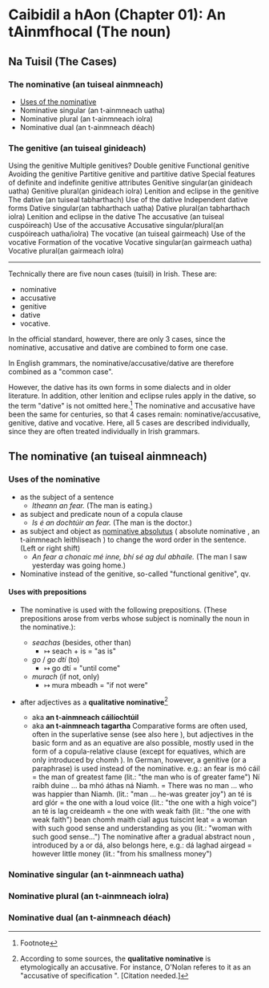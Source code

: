 # Caibidil a hAon (Chapter 01): An tAinmfhocal (The noun)

## Na Tuisil (The Cases)

### The nominative (an tuiseal ainmneach)

- [Uses of the nominative](#uses-of-the-nominative)
- Nominative singular (an t-ainmneach uatha)
- Nominative plural (an t-ainmneach iolra)
- Nominative dual (an t-ainmneach déach)

### The genitive (an tuiseal ginideach)
Using the genitive
    Multiple genitives?
     Double genitive
     Functional genitive
    Avoiding the genitive
    Partitive genitive and partitive dative
    Special features of definite and indefinite genitive attributes
  Genitive singular(an ginideach uatha)
  Genitive plural(an ginideach iolra)
  Lenition and eclipse in the genitive	The dative (an tuiseal tabharthach)
   Use of the dative
  Independent dative forms
  Dative singular(an tabharthach uatha)
  Dative plural(an tabharthach iolra)
  Lenition and eclipse in the dative
The accusative (an tuiseal cuspóireach)
   Use of the accusative
  Accusative singular/plural(an cuspóireach uatha/iolra)
The vocative (an tuiseal gairmeach)
   Use of the vocative
  Formation of the vocative
  Vocative singular(an gairmeach uatha)
  Vocative plural(an gairmeach iolra)

  ---

Technically there are five noun cases (tuisil) in Irish. These are:
- nominative
- accusative
- genitive
- dative
- vocative.

In the official standard, however, there are only 3 cases, since the nominative, accusative and dative are combined to form one case. 

In English grammars, the nominative/accusative/dative are therefore combined as a "common case". 

However, the dative has its own forms in some dialects and in older literature. In addition, other lenition and eclipse rules apply in the dative, so the term "dative" is not omitted here.[^1] The nominative and accusative have been the same for centuries, so that 4 cases remain: nominative/accusative, genitive, dative and vocative. Here, all 5 cases are described individually, since they are often treated individually in Irish grammars.

## The nominative (an tuiseal ainmneach)




### Uses of the nominative

- as the subject of a sentence
  - _Itheann an fear._ (The man is eating.)
- as subject and predicate noun of a copula clause
  - _Is é an dochtúir an fear._ (The man is the doctor.)
- as subject and object as [nominative absolutus]([url](https://braesicke.de/satz5.htm#nomabsolut)) ( absolute nominative , an t-ainmneach leithliseach ) to change the word order in the sentence. (Left or right shift)
  - _An fear a chonaic mé inne, bhí sé ag dul abhaile._ (The man I saw yesterday was going home.)
- Nominative instead of the genitive, so-called "functional genitive", qv.

#### Uses with prepositions

- The nominative is used with the following prepositions. (These prepositions arose from verbs whose subject is nominally the noun in the nominative.):
    - _seachas_ (besides, other than)
        - ↦ seach + is = "as is"
    - _go_ / _go dtí_ (to)
        - ↦ go dtí = "until come"
    - _murach_ (if not, only)
      - ↦ mura mbeadh = "if not were"  


- after adjectives as a **qualitative nominative**[^equat-nom]
  - aka **an t-ainmneach cáilíochtúil**
  - aka **an t-ainmneach tagartha**
Comparative forms are often used, often in the superlative sense (see also here ), but adjectives in the basic form and as an equative are also possible, mostly used in the form of a copula-relative clause (except for equatives, which are only introduced by chomh
). In German, however, a genitive (or a paraphrase) is used instead of the nominative.
e.g.: an fear is mó cáil = the man of greatest fame (lit.: "the man who is of greater fame")
        Ní raibh duine … ba mhó áthas ná Niamh. = There was no man … who was happier than Niamh. (lit.: "man ... he-was greater joy")
        an té is ard glór = the one with a loud voice (lit.: "the one with a high voice")
        an té is lag creideamh = the one with weak faith (lit.: "the one with weak faith")
        bean chomh maith ciall agus tuiscint leat = a woman with such good sense and understanding as you (lit.: "woman with such good sense...") The nominative after a gradual abstract noun , introduced by a or dá,
also belongs here, e.g.: dá laghad airgead = however little money (lit.: "from his smallness money")



### Nominative singular (an t-ainmneach uatha)

### Nominative plural (an t-ainmneach iolra)

### Nominative dual (an t-ainmneach déach)

[^1]: Footnote
[^equat-nom]: According to some sources, the **qualitative nominative** is etymologically an accusative. For instance, O'Nolan referes to it as an "accusative of specification ". [Citation needed.]
